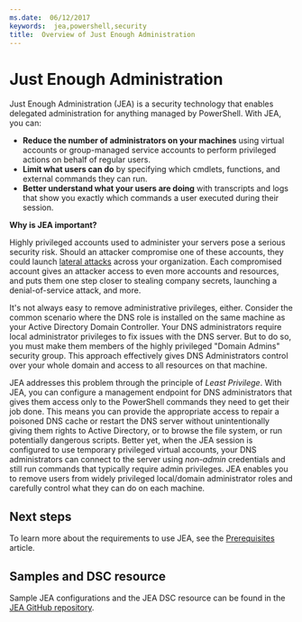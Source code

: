 ```yaml
---
ms.date:  06/12/2017
keywords:  jea,powershell,security
title:  Overview of Just Enough Administration
---
```


# Just Enough Administration

Just Enough Administration (JEA) is a security technology that enables delegated administration for
anything managed by PowerShell. With JEA, you can:

- **Reduce the number of administrators on your machines** using virtual accounts or group-managed
  service accounts to perform privileged actions on behalf of regular users.
- **Limit what users can do** by specifying which cmdlets, functions, and external commands they can
  run.
- **Better understand what your users are doing** with transcripts and logs that show you exactly
  which commands a user executed during their session.

**Why is JEA important?**

Highly privileged accounts used to administer your servers pose a serious security risk. Should an
attacker compromise one of these accounts, they could launch [lateral attacks](http://aka.ms/pth)
across your organization. Each compromised account gives an attacker access to even more accounts
and resources, and puts them one step closer to stealing company secrets, launching a
denial-of-service attack, and more.

It's not always easy to remove administrative privileges, either. Consider the common scenario where
the DNS role is installed on the same machine as your Active Directory Domain Controller. Your DNS
administrators require local administrator privileges to fix issues with the DNS server. But to do
so, you must make them members of the highly privileged "Domain Admins" security group. This
approach effectively gives DNS Administrators control over your whole domain and access to all
resources on that machine.

JEA addresses this problem through the principle of *Least Privilege*. With JEA, you can configure a
management endpoint for DNS administrators that gives them access only to the PowerShell commands
they need to get their job done. This means you can provide the appropriate access to repair a
poisoned DNS cache or restart the DNS server without unintentionally giving them rights to Active
Directory, or to browse the file system, or run potentially dangerous scripts. Better yet, when the
JEA session is configured to use temporary privileged virtual accounts, your DNS administrators can
connect to the server using *non-admin* credentials and still run commands that typically require
admin privileges. JEA enables you to remove users from widely privileged local/domain administrator
roles and carefully control what they can do on each machine.

## Next steps

To learn more about the requirements to use JEA, see the [Prerequisites](prerequisites.md) article.

## Samples and DSC resource

Sample JEA configurations and the JEA DSC resource can be found in the [JEA GitHub repository](https://github.com/PowerShell/JEA).
